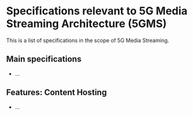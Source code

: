 # Specifications relevant to 5G Media Streaming Architecture (5GMS)

This is a list of specifications in the scope of 5G Media Streaming.
## Main specifications
- ...
## Features: Content Hosting
- ...
